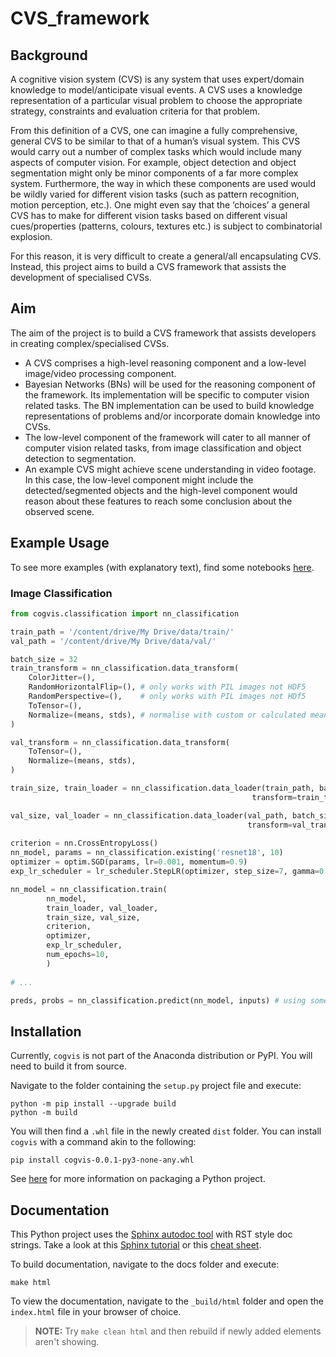 # CVS_framework

## Background

A cognitive vision system (CVS) is any system that uses expert/domain knowledge to model/anticipate visual events. A CVS uses a knowledge representation of a particular visual problem to choose the appropriate strategy, constraints and evaluation criteria for that problem.

From this definition of a CVS, one can imagine a fully comprehensive, general CVS to be similar to that of a human’s visual system. This CVS would carry out a number of complex tasks which would include many aspects of computer vision. For example, object detection and object segmentation might only be minor components of a far more complex system. Furthermore, the way in which these components are used would be wildly varied for different vision tasks (such as pattern recognition, motion perception, etc.). One might even say that the ‘choices’ a general CVS has to make for different vision tasks based on different visual cues/properties (patterns, colours, textures etc.) is subject to combinatorial explosion.

For this reason, it is very difficult to create a general/all encapsulating CVS. Instead, this project aims to build a CVS framework that assists the development of specialised CVSs.

## Aim

The aim of the project is to build a CVS framework that assists developers in creating complex/specialised CVSs.
* A CVS comprises a high-level reasoning component and a low-level image/video processing component. 
* Bayesian Networks (BNs) will be used for the reasoning component of the framework. Its implementation will be specific to computer vision related tasks. The BN implementation can be used to build knowledge representations of problems and/or incorporate domain knowledge into CVSs. 
* The low-level component of the framework will cater to all manner of computer vision related tasks, from image classification and object detection to segmentation.
* An example CVS might achieve scene understanding in video footage. In this case, the low-level component might include the detected/segmented objects and the high-level component would reason about these features to reach some conclusion about the observed scene. 

## Example Usage

To see more examples (with explanatory text), find some notebooks [here](https://github.com/TimothySimons/CVS_framework/tree/master/notebooks).

### Image Classification

```python
from cogvis.classification import nn_classification

train_path = '/content/drive/My Drive/data/train/'
val_path = '/content/drive/My Drive/data/val/'

batch_size = 32
train_transform = nn_classification.data_transform(
    ColorJitter=(),
    RandomHorizontalFlip=(), # only works with PIL images not HDF5
    RandomPerspective=(),    # only works with PIL images not HDf5
    ToTensor=(),
    Normalize=(means, stds), # normalise with custom or calculated means and stds (one mean/std for each channel)
)

val_transform = nn_classification.data_transform(
    ToTensor=(),
    Normalize=(means, stds),
) 

train_size, train_loader = nn_classification.data_loader(train_path, batch_size, 
                                                      transform=train_transform)

val_size, val_loader = nn_classification.data_loader(val_path, batch_size, 
                                                     transform=val_transform)
                                                     
criterion = nn.CrossEntropyLoss()
nn_model, params = nn_classification.existing('resnet18', 10)
optimizer = optim.SGD(params, lr=0.001, momentum=0.9)
exp_lr_scheduler = lr_scheduler.StepLR(optimizer, step_size=7, gamma=0.1)

nn_model = nn_classification.train(
        nn_model, 
        train_loader, val_loader, 
        train_size, val_size, 
        criterion, 
        optimizer,
        exp_lr_scheduler, 
        num_epochs=10,
        )
        
# ...

preds, probs = nn_classification.predict(nn_model, inputs) # using some provided inputs
```

## Installation

Currently, `cogvis` is not part of the Anaconda distribution or PyPI. You will need to build it from source.

Navigate to the folder containing the `setup.py` project file and execute:

```
python -m pip install --upgrade build
python -m build
```
You will then find a `.whl` file in the newly created `dist` folder.  You can install `cogvis` with a command akin to the following:
```
pip install cogvis-0.0.1-py3-none-any.whl
```
See [here](https://packaging.python.org/tutorials/packaging-projects/) for more information on packaging a Python project.

## Documentation

This Python project uses the [Sphinx autodoc tool](https://www.sphinx-doc.org/en/master/) with RST style doc strings. Take a look at this [Sphinx tutorial](https://sphinx-tutorial.readthedocs.io/) or this [cheat sheet](https://sphinx-tutorial.readthedocs.io/cheatsheet/).

To build documentation, navigate to the docs folder and execute:
```
make html
```
To view the documentation, navigate to the `_build/html` folder and open the `index.html` file in your browser of choice.

> **NOTE:**  Try `make clean html` and then rebuild if newly added elements aren't showing.

